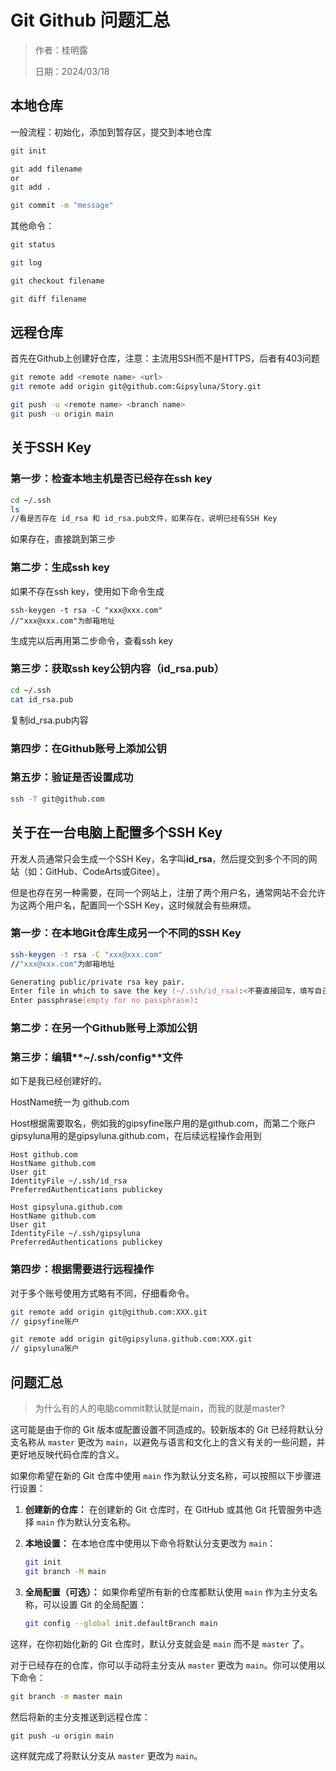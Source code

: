 # Git Github 问题汇总

> 作者：桂明露
>
> 日期：2024/03/18



## 本地仓库

一般流程：初始化，添加到暂存区，提交到本地仓库

```zsh
git init

git add filename
or
git add .

git commit -m "message"
```

其他命令：

```zsh
git status

git log

git checkout filename

git diff filename
```



## 远程仓库

首先在Github上创建好仓库，注意：主流用SSH而不是HTTPS，后者有403问题

```zsh
git remote add <remote name> <url>
git remote add origin git@github.com:Gipsyluna/Story.git

git push -u <remote name> <branch name>
git push -u origin main
```



## 关于SSH Key



### 第一步：检查本地主机是否已经存在ssh key

```zsh
cd ~/.ssh
ls
//看是否存在 id_rsa 和 id_rsa.pub文件，如果存在，说明已经有SSH Key
```

如果存在，直接跳到第三步



### 第二步：生成ssh key

如果不存在ssh key，使用如下命令生成

```
ssh-keygen -t rsa -C "xxx@xxx.com"
//"xxx@xxx.com"为邮箱地址
```

生成完以后再用第二步命令，查看ssh key



### 第三步：获取ssh key公钥内容（id_rsa.pub）

```zsh
cd ~/.ssh
cat id_rsa.pub
```

复制id_rsa.pub内容



### 第四步：在Github账号上添加公钥



### 第五步：验证是否设置成功

```zsh
ssh -T git@github.com
```





## 关于在一台电脑上配置多个SSH Key

开发人员通常只会生成一个SSH Key，名字叫**id_rsa**，然后提交到多个不同的网站（如：GitHub、CodeArts或Gitee）。

但是也存在另一种需要，在同一个网站上，注册了两个用户名，通常网站不会允许为这两个用户名，配置同一个SSH Key，这时候就会有些麻烦。



### 第一步：在本地Git仓库生成另一个不同的SSH Key

```zsh
ssh-keygen -t rsa -C "xxx@xxx.com"
//"xxx@xxx.com"为邮箱地址

Generating public/private rsa key pair.
Enter file in which to save the key (~/.ssh/id_rsa):<不要直接回车，填写自己定义的名字>
Enter passphrase(empty for no passphrase):
```



### 第二步：在另一个Github账号上添加公钥



### 第三步：编辑**~/.ssh/config**文件

如下是我已经创建好的。

HostName统一为 github.com

Host根据需要取名，例如我的gipsyfine账户用的是github.com，而第二个账户gipsyluna用的是gipsyluna.github.com，在后续远程操作会用到

```
Host github.com
HostName github.com
User git
IdentityFile ~/.ssh/id_rsa
PreferredAuthentications publickey

Host gipsyluna.github.com
HostName github.com
User git
IdentityFile ~/.ssh/gipsyluna
PreferredAuthentications publickey
```



### 第四步：根据需要进行远程操作

对于多个账号使用方式略有不同，仔细看命令。



```zsh
git remote add origin git@github.com:XXX.git
// gipsyfine账户

git remote add origin git@gipsyluna.github.com:XXX.git
// gipsyluna账户
```



## 问题汇总



> 为什么有的人的电脑commit默认就是main，而我的就是master?

这可能是由于你的 Git 版本或配置设置不同造成的。较新版本的 Git 已经将默认分支名称从 `master` 更改为 `main`，以避免与语言和文化上的含义有关的一些问题，并更好地反映代码仓库的含义。

如果你希望在新的 Git 仓库中使用 `main` 作为默认分支名称，可以按照以下步骤进行设置：

1. **创建新的仓库：** 在创建新的 Git 仓库时，在 GitHub 或其他 Git 托管服务中选择 `main` 作为默认分支名称。

2. **本地设置：** 在本地仓库中使用以下命令将默认分支更改为 `main`：

   ```zsh
   git init
   git branch -M main
   ```

3. **全局配置（可选）：** 如果你希望所有新的仓库都默认使用 `main` 作为主分支名称，可以设置 Git 的全局配置：

   ```zsh
   git config --global init.defaultBranch main
   ```

这样，在你初始化新的 Git 仓库时，默认分支就会是 `main` 而不是 `master` 了。

对于已经存在的仓库，你可以手动将主分支从 `master` 更改为 `main`。你可以使用以下命令：

```zsh
git branch -m master main
```

然后将新的主分支推送到远程仓库：

```
git push -u origin main
```

这样就完成了将默认分支从 `master` 更改为 `main`。